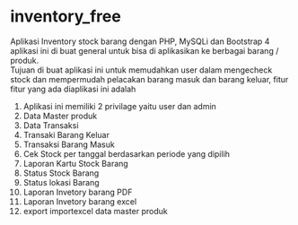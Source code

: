 # inventory_free

Aplikasi Inventory stock barang dengan PHP, MySQLi dan Bootstrap 4 aplikasi ini di buat general untuk bisa di aplikasikan ke berbagai barang / produk.
<br/>
Tujuan di buat aplikasi ini untuk memudahkan user dalam mengecheck stock dan mempermudah pelacakan barang masuk dan barang keluar, fitur fitur yang ada diaplikasi ini adalah
<br/>
1. Aplikasi ini memiliki 2 privilage yaitu user dan admin<br/>
2. Data Master produk<br/>
3. Data Transaksi<br/>
4. Transaki Barang Keluar<br/>
5. Transaksi Barang Masuk<br/>
6. Cek Stock per tanggal berdasarkan periode yang dipilih<br/>
7. Laporan Kartu Stock Barang<br/>
8. Status Stock Barang<br/>
9. Status lokasi Barang<br/>
10. Laporan Invetory barang PDF<br/>
11. Laporan Invetory barang excel<br/>
12. export importexcel data master produk<br/>


<br/>

